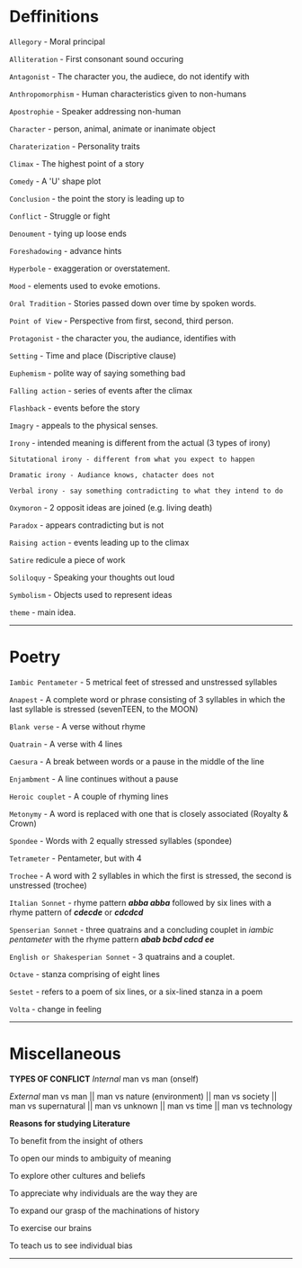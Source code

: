 # Deffinitions

`Allegory` - Moral principal

`Alliteration` - First consonant sound occuring

`Antagonist` - The character you, the audiece, do not identify with

`Anthropomorphism` - Human characteristics given to non-humans

`Apostrophie` - Speaker addressing non-human

`Character` - person, animal, animate or inanimate object

`Charaterization` - Personality traits

`Climax` - The highest point of a story

`Comedy` - A 'U' shape plot

`Conclusion` - the point the story is leading up to

`Conflict` - Struggle or fight

`Denoument` - tying up loose ends

`Foreshadowing` - advance hints

`Hyperbole` - exaggeration or overstatement. 

`Mood` - elements used to evoke emotions.

`Oral Tradition` - Stories passed down over time by spoken words.

`Point of View` - Perspective from first, second, third person.

`Protagonist` - the character you, the audiance, identifies with

`Setting` - Time and place (Discriptive clause)

`Euphemism` - polite way of saying something bad

`Falling action` - series of events after the climax

`Flashback` - events before the story

`Imagry` - appeals to the physical senses.

`Irony` - intended meaning is different from the actual (3 types of irony)

```
Situtational irony - different from what you expect to happen

Dramatic irony - Audiance knows, chatacter does not

Verbal irony - say something contradicting to what they intend to do
```

`Oxymoron` - 2 opposit ideas are joined (e.g. living death)

`Paradox` - appears contradicting but is not

`Raising action` - events leading up to the climax

`Satire` redicule a piece of work

`Soliloquy` - Speaking your thoughts out loud

`Symbolism` - Objects used to represent ideas

`theme` - main idea. 

---
# Poetry

`Iambic Pentameter` - 5 metrical feet of stressed and unstressed syllables

`Anapest` - A complete word or phrase consisting of 3 syllables in which the last syllable is stressed (sevenTEEN, to the MOON)

`Blank verse` - A verse without rhyme

`Quatrain` - A verse with 4 lines

`Caesura` - A break between words or a pause in the middle of the line

`Enjambment` - A line continues without a pause

`Heroic couplet` - A couple of rhyming lines

`Metonymy` - A word is replaced with one that is closely associated (Royalty & Crown)

`Spondee` - Words with 2 equally stressed syllables (spondee)

`Tetrameter` - Pentameter, but with 4

`Trochee` - A word with 2 syllables in which the first is stressed, the second is unstressed (trochee)

`Italian Sonnet` - rhyme pattern __*abba abba*__ followed by six lines with a rhyme pattern of *__cdecde__* or *__cdcdcd__*

`Spenserian Sonnet` -  three quatrains and a concluding couplet in *iambic pentameter* with the rhyme pattern *__abab bcbd cdcd ee__*

`English or Shakesperian Sonnet` -  3 quatrains and a couplet.

`Octave` - stanza comprising of eight lines

`Sestet` - refers to a poem of six lines, or a six-lined stanza in a poem

`Volta` - change in feeling

---
# Miscellaneous

**TYPES OF CONFLICT**
_Internal_
man vs man (onself)

_External_
man vs man || man vs nature (environment) || man vs society || man vs supernatural || man vs unknown || man vs time || man vs technology
 
**Reasons for studying Literature**

To benefit from the insight of others

To open our minds to ambiguity of meaning

To explore other cultures and beliefs

To appreciate why individuals are the way they are

To expand our grasp of the machinations of history

To exercise our brains

To teach us to see individual bias

---
